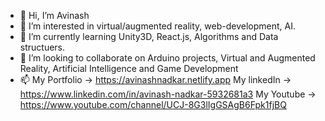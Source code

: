 - 👋 Hi, I’m Avinash
- 👀 I’m interested in virtual/augmented reality, web-development, AI.
- 🌱 I’m currently learning Unity3D, React.js, Algorithms and Data structuers.
- 💞️ I’m looking to collaborate on Arduino projects, Virtual and Augmented Reality, Artificial Intelligence and Game Development
- 📫 My Portfolio ->  https://avinashnadkar.netlify.app
     My linkedIn ->  https://www.linkedin.com/in/avinash-nadkar-5932681a3
     My Youtube -> https://www.youtube.com/channel/UCJ-8G3lIgGSAgB6Fpk1fjBQ

